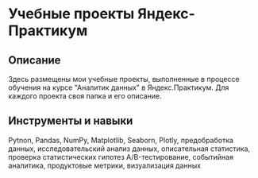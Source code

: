 # Учебные проекты Яндекс-Практикум
## Описание
Здесь размещены мои учебные проекты, выполненные в процессе обучения на курсе "Аналитик данных" в Яндекс.Практикум. Для каждого проекта своя папка и его описание. 



##  Инструменты и навыки

Pytnon, 
Pandas, 
NumPy, 
Matplotlib, 
Seaborn,
Plotly,
предобработка данных, 
исследовательский анализ данных, 
описательная статистика, 
проверка статистических гипотез
A/B-тестирование,
событийная аналитика,
продуктовые метрики,
визуализация данных
